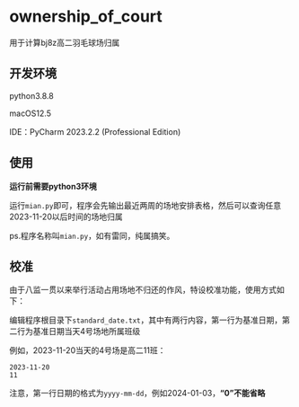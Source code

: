 # ownership_of_court
用于计算bj8z高二羽毛球场归属

## 开发环境
python3.8.8

macOS12.5

IDE：PyCharm 2023.2.2 (Professional Edition)

## 使用
**运行前需要python3环境**

运行`mian.py`即可，程序会先输出最近两周的场地安排表格，然后可以查询任意2023-11-20以后时间的场地归属

ps.程序名称叫`mian.py`，如有雷同，纯属搞笑。

## 校准
由于八监一贯以来举行活动占用场地不归还的作风，特设校准功能，使用方式如下：

编辑程序根目录下`standard_date.txt`，其中有两行内容，第一行为基准日期，第二行为基准日期当天4号场地所属班级

例如，2023-11-20当天的4号场是高二11班：
```text
2023-11-20
11
```
注意，第一行日期的格式为`yyyy-mm-dd`，例如2024-01-03，**“0”不能省略**

